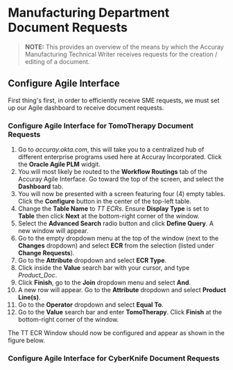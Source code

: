 # Manufacturing Department Document Requests

> **NOTE:** This provides an overview of the means by which the Accuray Manufacturing Technical Writer receives requests for the creation / editing of a document.

## Configure Agile Interface

First thing's first, in order to efficiently receive SME requests, we must set up our Agile dashboard to receive document requests.

### Configure Agile Interface for TomoTherapy Document Requests

1. Go to *accuray.okta.com*, this will take you to a centralized hub of different enterprise programs used here at Accuray Incorporated. Click the **Oracle Agile PLM** widgit.
2. You will most likely be routed to the **Workflow Routings** tab of the Accuray Agile Interface. Go toward the top of the screen, and select the **Dashboard** tab.
3. You will now be presented with a screen featuring four (4) empty tables. Click the **Configure** button in the center of the top-left table.
4. Change the **Table Name** to *TT ECRs*. Ensure **Display Type** is set to **Table** then click **Next** at the bottom-right corner of the window.
5. Select the **Advanced Search** radio button and click **Define Query**. A new window will appear.
6. Go to the empty dropdown menu at the top of the window (next to the **Changes** dropdown) and select **ECR** from the selection (listed under **Change Requests**).
7. Go to the **Attribute** dropdown and select **ECR Type**.
8. Click inside the **Value** search bar with your cursor, and type *Product_Doc*.
9. Click **Finish**, go to the **Join** dropdown menu and select **And**.
10. A new row will appear. Go to the **Attribute** dropdown and select **Product Line(s)**.
11. Go to the **Operator** dropdown and select **Equal To**. 
12. Go to the **Value** search bar and enter **TomoTherapy**. Click **Finish** at the bottom-right corner of the window.

The TT ECR Window should now be configured and appear as shown in the figure below.

### Configure Agile Interface for CyberKnife Document Requests
